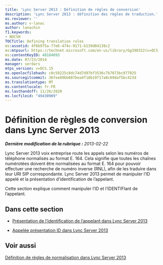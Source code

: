 ```yaml
---
title: 'Lync Server 2013 : Définition de règles de conversion'
description: 'Lync Server 2013 : définition des règles de traduction.'
ms.reviewer: ''
ms.author: v-lanac
author: lanachin
f1.keywords:
- NOCSH
TOCTitle: Defining translation rules
ms:assetid: 4f6b975a-77e6-474c-9171-b139d84138c2
ms:mtpsurl: https://technet.microsoft.com/en-us/library/Gg398322(v=OCS.15)
ms:contentKeyID: 48184093
ms.date: 07/23/2014
manager: serdars
mtps_version: v=OCS.15
ms.openlocfilehash: c0c59225c8dc74d7d97bf3536c7b7073bc977925
ms.sourcegitcommit: 36fee89bb887bea4f18b19f17a8c69daf5bc423d
ms.translationtype: MT
ms.contentlocale: fr-FR
ms.lasthandoff: 11/26/2020
ms.locfileid: "49430909"
---
```

# <a name="defining-translation-rules-in-lync-server-2013"></a>Définition de règles de conversion dans Lync Server 2013

<div data-xmlns="http://www.w3.org/1999/xhtml">

<div class="topic" data-xmlns="http://www.w3.org/1999/xhtml" data-msxsl="urn:schemas-microsoft-com:xslt" data-cs="https://msdn.microsoft.com/">

<div data-asp="https://msdn2.microsoft.com/asp">



</div>

<div id="mainSection">

<div id="mainBody">

<span> </span>

_**Dernière modification de la rubrique :** 2013-02-22_

Lync Server 2013 voix entreprise route les appels selon les numéros de téléphone normalisés au format E. 164. Cela signifie que toutes les chaînes numérotées doivent être normalisées au format E. 164 pour pouvoir effectuer une recherche de numéro inverse (RNL), afin de les traduire dans leur URI SIP correspondante. Lync Server 2013 permet de manipuler l’ID appelé et la présentation d’identification de l’appelant.

Cette section explique comment manipuler l’ID et l’IDENTIFIant de l’appelant.

<div>

## <a name="in-this-section"></a>Dans cette section

  - [Présentation de l’identification de l’appelant dans Lync Server 2013](lync-server-2013-caller-id-presentation.md)

  - [Appelée présentation ID dans Lync Server 2013](lync-server-2013-called-id-presentation.md)

</div>

<div>

## <a name="see-also"></a>Voir aussi


[Définition de règles de normalisation dans Lync Server 2013](lync-server-2013-defining-normalization-rules.md)  
  

</div>

</div>

<span> </span>

</div>

</div>

</div>

